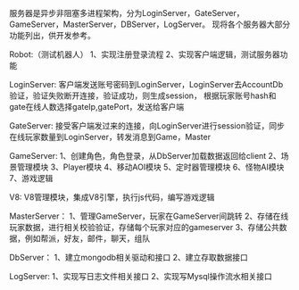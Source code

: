 服务器是异步非阻塞多进程架构，分为LoginServer，GateServer，GameServer，MasterServer，DBServer，LogServer。
现将各个服务器大部分功能列出，供开发参考。

Robot:（测试机器人）
1、实现注册登录流程
2、实现客户端逻辑，测试服务器功能

LoginServer:
客户端发送账号密码到LoginServer，LoginServer去AccountDb验证，验证失败断开连接，验证成功，则生成session，
根据玩家账号hash和gate在线人数选择gateIp,gatePort，发送给客户端

GateServer:
接受客户端发过来的连接，向LoginServer进行session验证，同步在线玩家数量到LoginServer，转发消息到Game，Master

GameServer:
1、创建角色，角色登录，从DbServer加载数据返回给client
2、场景管理模块
3、Player模块
4、移动AOI模块
5、定时器管理模块
6、怪物AI模块
7、游戏逻辑

V8:
V8管理模块，集成V8引擎，执行js代码，编写游戏逻辑

MasterServer：
1、管理GameServer，玩家在GameServer间跳转
2、存储在线玩家数据，进行相关校验验证，存储每个玩家对应的gameserver
3、存储公共数据，例如帮派，好友，邮件，聊天，组队
   
DbServer：
1、建立mongodb相关驱动和接口
2、建立存取数据接口

LogServer:
1、实现写日志文件相关接口
2、实现写Mysql操作流水相关接口